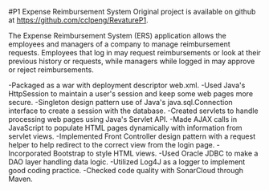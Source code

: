 #P1 Expense Reimbursement System
Original project is available on github at https://github.com/cclpeng/RevatureP1.

The Expense Reimbursement System (ERS) application allows the employees 
and managers of a company to manage reimbursement requests. Employees 
that log in may request reimbursements or look at their previous history 
or requests, while managers while logged in may approve or reject 
reimbursements. 

-Packaged as a war with deployment descriptor web.xml.
-Used Java's HttpSession to maintain a user's session and keep some web 
pages more secure.
-Singleton design pattern use of Java's java.sql.Connection interface to 
create a session with the database.
-Created servlets to handle processing web pages using Java's Servlet 
API.
-Made AJAX calls in JavaScript  to populate HTML pages dynamically with 
information from servlet views.
-Implemented Front Controller design pattern with a request helper to 
help redirect to the correct view from the login page.
-Incorporated Bootstrap to style  HTML views.
-Used Oracle JDBC to make a DAO layer handling data logic. 
-Utilized Log4J as a logger to implement good coding practice.
-Checked code quality with SonarCloud through Maven.
